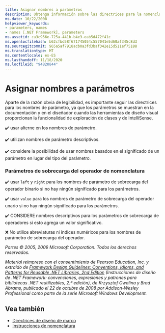 ```yaml
---
title: Asignar nombres a parámetros
description: Obtenga información sobre las directrices para la nomenclatura de parámetros. Por ejemplo, use nombres de parámetro descriptivos & la grafía Camel, & considere la posibilidad de asignar nombres en función del significado en lugar del tipo.
ms.date: 10/22/2008
helpviewer_keywords:
- parameters, names
- names [.NET Framework], parameters
ms.assetid: ca3c956e-725a-441b-b4e3-eab5d472f41c
ms.openlocfilehash: b62cfbd58f671745054c557041e5d60af345c8d3
ms.sourcegitcommit: 965a5af7918acb0a3fd3baf342e15d511ef75188
ms.translationtype: MT
ms.contentlocale: es-ES
ms.lasthandoff: 11/18/2020
ms.locfileid: "94820844"
---
```

# <a name="naming-parameters"></a>Asignar nombres a parámetros
Aparte de la razón obvia de legibilidad, es importante seguir las directrices para los nombres de parámetro, ya que los parámetros se muestran en la documentación y en el diseñador cuando las herramientas de diseño visual proporcionan la funcionalidad de exploración de clases y de IntelliSense.

 ✔️ usar alterne en los nombres de parámetro.

 ✔️ utilizan nombres de parámetro descriptivos.

 ✔️ considere la posibilidad de usar nombres basados en el significado de un parámetro en lugar del tipo del parámetro.

### <a name="naming-operator-overload-parameters"></a>Parámetros de sobrecarga del operador de nomenclatura
 ✔️ usar `left` y `right` para los nombres de parámetro de sobrecarga del operador binario si no hay ningún significado para los parámetros.

 ✔️ usar `value` para los nombres de parámetro de sobrecarga del operador unario si no hay ningún significado para los parámetros.

 ✔️ CONSIDERE nombres descriptivos para los parámetros de sobrecarga de operadores si esto agrega un valor significativo.

 ❌ No utilice abreviaturas ni índices numéricos para los nombres de parámetro de sobrecarga del operador.

 *Partes © 2005, 2009 Microsoft Corporation. Todos los derechos reservados.*

 *Material reimpreso con el consentimiento de Pearson Education, Inc. y extraído de [Framework Design Guidelines: Conventions, Idioms, and Patterns for Reusable .NET Libraries, 2nd Edition](https://www.informit.com/store/framework-design-guidelines-conventions-idioms-and-9780321545619) (Instrucciones de diseño de .NET Framework: convenciones, expresiones y patrones para bibliotecas .NET reutilizables, 2.ª edición), de Krzysztof Cwalina y Brad Abrams, publicado el 22 de octubre de 2008 por Addison-Wesley Professional como parte de la serie Microsoft Windows Development.*

## <a name="see-also"></a>Vea también

- [Directrices de diseño de marco](index.md)
- [Instrucciones de nomenclatura](naming-guidelines.md)
